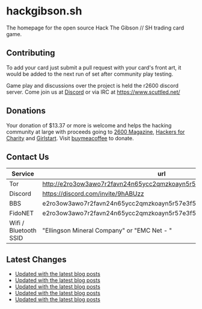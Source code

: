 # hackgibson.sh
The homepage for the open source Hack The Gibson // SH trading card game.


## Contributing

To add your card just submit a pull request with your card's front art, it would be added to the next run of set after community play testing.

Game play and discussions over the project is held the r2600 discord server. Come join us at [Discord](https://discord.com/invite/9hABUzz) or via IRC at https://www.scuttled.net/


## Donations

Your donation of $13.37 or more is welcome and helps the hacking community at large with proceeds going to [2600 Magazine](https://2600.com/), [Hackers for Charity](https://hackersforcharity.org) and [Girlstart](https://girlstart.org).  Visit [buymeacoffee](https://www.buymeacoffee.com/hackgibson.sh) to donate.


## Contact Us

Service | url
-|-
Tor | http://e2ro3ow3awo7r2favn24n65ycc2qmzkoayn5r57e3f56nvjwdcgg32ad.onion
Discord | https://discord.com/invite/9hABUzz
BBS | e2ro3ow3awo7r2favn24n65ycc2qmzkoayn5r57e3f56nvjwdcgg32ad.onion:23
FidoNET | e2ro3ow3awo7r2favn24n65ycc2qmzkoayn5r57e3f56nvjwdcgg32ad.onion:24554
Wifi / Bluetooth SSID | "Ellingson Mineral Company" or "EMC Net - <fidonet address>"

## Latest Changes
<!-- BLOG-POST-LIST:START -->
- [Updated with the latest blog posts](https://github.com/DFW2600/hackgibson.sh/commit/8281b13c42a3fbe4b27579ea369dcbd7d5f7e9f9)
- [Updated with the latest blog posts](https://github.com/DFW2600/hackgibson.sh/commit/eac0bf1abf4c9307945034ea44a8c1bedf5217f5)
- [Updated with the latest blog posts](https://github.com/DFW2600/hackgibson.sh/commit/9dee2d31e1bb1c9f27bde6f200e5da0eabd76779)
- [Updated with the latest blog posts](https://github.com/DFW2600/hackgibson.sh/commit/56cf77e2d1bda9a50afbdb38fe7ccfd7af5b4f7f)
- [Updated with the latest blog posts](https://github.com/DFW2600/hackgibson.sh/commit/1f834504603bee60c7df87ffb6b13f0089d78161)
<!-- BLOG-POST-LIST:END -->
